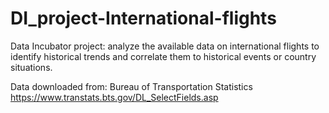 # DI_project-International-flights
Data Incubator project: analyze the available data on international flights to identify historical trends and correlate them to historical events or country situations. 

Data downloaded from: 
Bureau of Transportation Statistics
https://www.transtats.bts.gov/DL_SelectFields.asp



